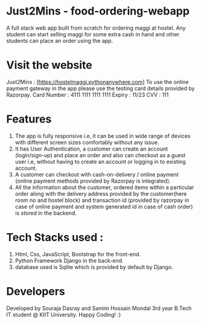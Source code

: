 # Just2Mins - food-ordering-webapp
A full stack web app built from scratch for ordering maggi at hostel. Any student can start selling maggi for some extra cash in hand and other students can place an order using the app.

# Visit the website
Just2Mins : [https://hostelmaggi.pythonanywhere.com]
To use the online payment gateway in the app please use the testing card details provided by Razorpay.
Card Number : 4111 1111 1111 1111 Expiry : 11/23 CVV : 111

# Features
1. The app is fully responsive i.e, it can be used in wide range of devices with different screen sizes comfortably without any issue.
2. It has User Authentication, a customer can create an account (login/sign-up) and place an order and also can checkout as a guest user i.e, without having to create an account or logging in to existing account.
3. A customer can checkout with cash-on-delivery / online payment (online payment methods provided by Razorpay is integrated).
4. All the information about the customer, ordered items within a particular order along with the delivery address provided by the customer(here room no and hostel block) and transaction id (provided by razorpay in case of online payment and system generated id in case of cash order) is stored in the backend. 

# Tech Stacks used : 
1. Html, Css, JavaScript, Bootstrap for the front-end.
2. Python Framework Django in the back-end.
3. database used is Sqlite which is provided by default by Django.

# Developers
Developed by Souraja Dasray and Samim Hossain Mondal 3rd year B.Tech IT student @ KIIT University.
Happy Coding! :)
